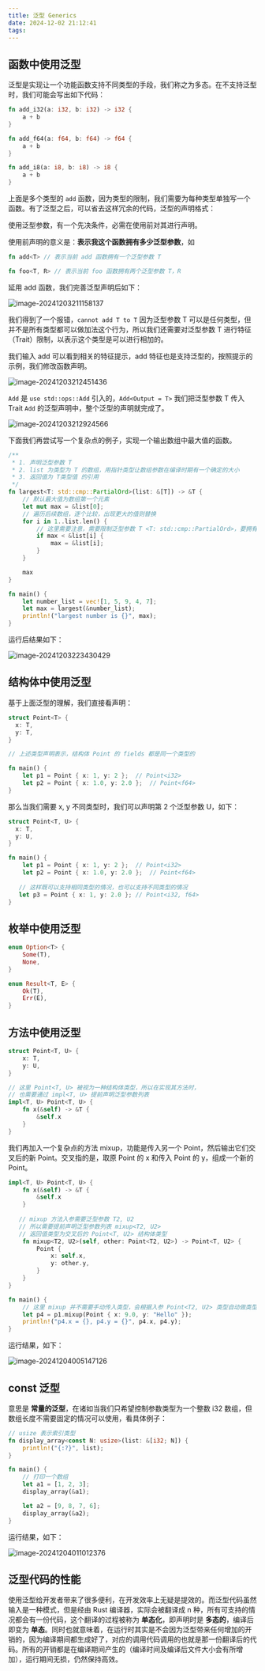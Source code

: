 ```yaml
---
title: 泛型 Generics
date: 2024-12-02 21:12:41
tags:
---
```


## 函数中使用泛型

泛型是实现让一个功能函数支持不同类型的手段，我们称之为多态。在不支持泛型时，我们可能会写出如下代码：

```rust
fn add_i32(a: i32, b: i32) -> i32 {
    a + b
}

fn add_f64(a: f64, b: f64) -> f64 {
    a + b
}

fn add_i8(a: i8, b: i8) -> i8 {
    a + b
}
```

上面是多个类型的 `add` 函数，因为类型的限制，我们需要为每种类型单独写一个函数。有了泛型之后，可以省去这样冗余的代码，泛型的声明格式：

使用泛型参数，有一个先决条件，必需在使用前对其进行声明。

使用前声明的意义是：**表示我这个函数拥有多少泛型参数**，如

```rust
fn add<T> // 表示当前 add 函数拥有一个泛型参数 T

fn foo<T, R> // 表示当前 foo 函数拥有两个泛型参数 T，R
```

延用 add 函数，我们完善泛型声明后如下：

![image-20241203211158137](../images/generics/image-20241203211158137.png)

我们得到了一个报错，`cannot add T to T` 因为泛型参数 T 可以是任何类型，但并不是所有类型都可以做加法这个行为，所以我们还需要对泛型参数 T 进行特征（Trait）限制，以表示这个类型是可以进行相加的。

我们输入 add 可以看到相关的特征提示，add 特征也是支持泛型的，按照提示的示例，我们修改函数声明。

![image-20241203212451436](../images/generics/image-20241203212451436.png)

`Add` 是 `use std::ops::Add` 引入的，`Add<Output = T>` 我们把泛型参数 T 传入 Trait `Add` 的泛型声明中，整个泛型的声明就完成了。

![image-20241203212924566](../images/generics/image-20241203212924566.png)

下面我们再尝试写一个复杂点的例子，实现一个输出数组中最大值的函数。

``` rust
/**
 * 1. 声明泛型参数 T
 * 2. list 为类型为 T 的数组，用指针类型让数组参数在编译时期有一个确定的大小
 * 3. 返回值为 T类型值 的引用
 */
fn largest<T: std::cmp::PartialOrd>(list: &[T]) -> &T {
    // 默认最大值为数组第一个元素
    let mut max = &list[0];
    // 遍历后续数组，逐个比较，出现更大的值则替换
    for i in 1..list.len() {
        // 这里需要注意，需要限制泛型参数 T <T: std::cmp::PartialOrd>，要拥有比较大小的特征
        if max < &list[i] {
            max = &list[i];
        }
    }

    max
}

fn main() {
    let number_list = vec![1, 5, 9, 4, 7];
    let max = largest(&number_list);
    println!("largest number is {}", max);
}
```

运行后结果如下：

![image-20241203223430429](../images/generics/image-20241203223430429.png)

## 结构体中使用泛型

基于上面泛型的理解，我们直接看声明：

```rust
struct Point<T> {
  x: T,
  y: T,
}

// 上述类型声明表示，结构体 Point 的 fields 都是同一个类型的

fn main() {
    let p1 = Point { x: 1, y: 2 };  // Point<i32>
    let p2 = Point { x: 1.0, y: 2.0 };  // Point<f64>
}
```

那么当我们需要 x, y 不同类型时，我们可以声明第 2 个泛型参数 U，如下：

```rust
struct Point<T, U> {
  x: T,
  y: U,
}

fn main() {
    let p1 = Point { x: 1, y: 2 };  // Point<i32>
    let p2 = Point { x: 1.0, y: 2.0 };  // Point<f64>
  
   // 这样既可以支持相同类型的情况，也可以支持不同类型的情况
   let p3 = Point { x: 1, y: 2.0 }; // Point<i32, f64>
}
```

## 枚举中使用泛型

```rust
enum Option<T> {
    Some(T),
    None,
}

enum Result<T, E> {
    Ok(T),
    Err(E),
}
```

## 方法中使用泛型

```rust
struct Point<T, U> {
    x: T,
    y: U,
}

// 这里 Point<T, U> 被视为一种结构体类型，所以在实现其方法时，
// 也需要通过 impl<T, U> 提前声明泛型参数列表
impl<T, U> Point<T, U> {
    fn x(&self) -> &T {
        &self.x
    }
}
```

我们再加入一个复杂点的方法 mixup，功能是传入另一个 Point，然后输出它们交叉后的新 Point。交叉指的是，取原 Point 的 x 和传入 Point 的 y，组成一个新的 Point。

```rust
impl<T, U> Point<T, U> {
    fn x(&self) -> &T {
        &self.x
    }
 
   // mixup 方法入参需要泛型参数 T2, U2
   // 所以需要提前声明泛型参数列表 mixup<T2, U2>
   // 返回值类型为交叉后的 Point<T, U2> 结构体类型
    fn mixup<T2, U2>(self, other: Point<T2, U2>) -> Point<T, U2> {
        Point {
            x: self.x,
            y: other.y,
        }
    }
}

fn main() {
    // 这里 mixup 并不需要手动传入类型，会根据入参 Point<T2, U2> 类型自动做类型推断
    let p4 = p1.mixup(Point { x: 9.0, y: "Hello" });
    println!("p4.x = {}, p4.y = {}", p4.x, p4.y);
}
```

运行结果，如下：

![image-20241204005147126](../images/generics/image-20241204005147126.png)

## const 泛型

意思是 **常量的泛型**，在诸如当我们只希望控制参数类型为一个整数 i32 数组，但数组长度不需要固定的情况可以使用，看具体例子：

```rust
// usize 表示索引类型
fn display_array<const N: usize>(list: &[i32; N]) {
    println!("{:?}", list);
}

fn main() {
    // 打印一个数组
    let a1 = [1, 2, 3];
    display_array(&a1);

    let a2 = [9, 8, 7, 6];
    display_array(&a2);
}
```

运行结果，如下：

![image-20241204011012376](../images/generics/image-20241204011012376.png)

## 泛型代码的性能

使用泛型给开发者带来了很多便利，在开发效率上无疑是提效的。而泛型代码虽然输入是一种模式，但是经由 Rust 编译器，实际会被翻译成 n 种，所有可支持的情况都会有一份代码，这个翻译的过程被称为 **单态化**，即声明时是 **多态的**，编译后即变为 **单态**。同时也就意味着，在运行时其实是不会因为泛型带来任何增加的开销的，因为编译期间都生成好了，对应的调用代码调用的也就是那一份翻译后的代码。所有的开销都是在编译期间产生的（编译时间及编译后文件大小会有所增加），运行期间无损，仍然保持高效。
